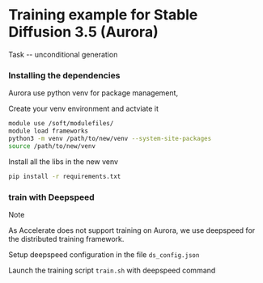 # Training example for Stable Diffusion 3.5 (Aurora)

Task -- unconditional generation 


### Installing the dependencies

Aurora use python venv for package management,

Create your venv environment and actviate it

```bash
module use /soft/modulefiles/
module load frameworks
python3 -m venv /path/to/new/venv --system-site-packages
source /path/to/new/venv
```

Install all the libs in the new venv

```bash
pip install -r requirements.txt
```


### train with Deepspeed

> [!NOTE]
> As Accelerate does not support training on Aurora, we use deepspeed for the distributed training framework.

Setup deepspeed configuration in the file `ds_config.json`

Launch the training script `train.sh` with deepspeed command


